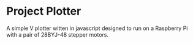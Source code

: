 # Project Plotter

A simple V plotter witten in javascript designed to run on a Raspberry Pi with a pair of 28BYJ-48 stepper motors.
